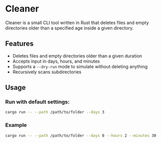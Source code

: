 # Cleaner

Cleaner is a small CLI tool written in Rust that deletes files and empty directories older than a specified age inside a given directory.

## Features

- Deletes files and empty directories older than a given duration
- Accepts input in days, hours, and minutes
- Supports a `--dry-run` mode to simulate without deleting anything
- Recursively scans subdirectories

## Usage

### Run with default settings:

```bash
cargo run -- --path /path/to/folder --days 3
```

### Example

```bash
cargo run -- --path /path/to/folder --days 0 --hours 2 --minutes 30
```